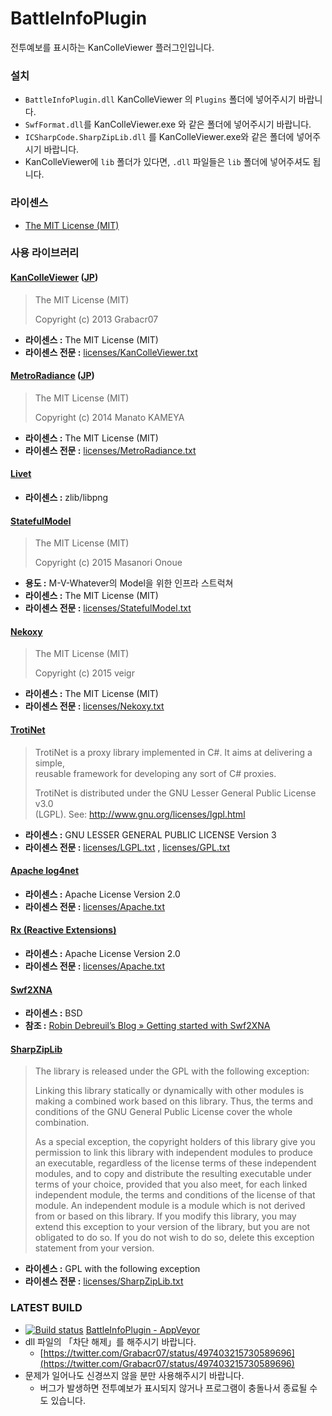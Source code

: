 # BattleInfoPlugin

전투예보를 표시하는 KanColleViewer 플러그인입니다.


### 설치

* `BattleInfoPlugin.dll`  KanColleViewer 의 `Plugins` 폴더에 넣어주시기 바랍니다.
* `SwfFormat.dll`를 KanColleViewer.exe 와 같은 폴더에 넣어주시기 바랍니다.
* `ICSharpCode.SharpZipLib.dll` 를 KanColleViewer.exe와 같은 폴더에 넣어주시기 바랍니다.
* KanColleViewer에 `lib` 폴더가 있다면, `.dll` 파일들은 `lib` 폴더에 넣어주셔도 됩니다.


### 라이센스

* [The MIT License (MIT)](LICENSE)


### 사용 라이브러리

#### [KanColleViewer](https://github.com/CirnoV/KanColleViewer) ([JP](https://github.com/Grabacr07/KanColleViewer))

> The MIT License (MIT)
> 
> Copyright (c) 2013 Grabacr07

* **라이센스 :** The MIT License (MIT)
* **라이센스 전문 :** [licenses/KanColleViewer.txt](licenses/KanColleViewer.txt)

#### [MetroRadiance](https://github.com/CirnoV/MetroRadiance) ([JP](https://github.com/Grabacr07/MetroRadiance))

> The MIT License (MIT)
> 
> Copyright (c) 2014 Manato KAMEYA

* **라이센스 :** The MIT License (MIT)
* **라이센스 전문 :** [licenses/MetroRadiance.txt](licenses/MetroRadiance.txt)

#### [Livet](http://ugaya40.hateblo.jp/entry/Livet)

* **라이센스 :** zlib/libpng

#### [StatefulModel](http://ugaya40.hateblo.jp/entry/StatefulModel)

> The MIT License (MIT)
>
> Copyright (c) 2015 Masanori Onoue

* **용도 :** M-V-Whatever의 Model을 위한 인프라 스트럭쳐
* **라이센스 :** The MIT License (MIT)
* **라이센스 전문 :** [licenses/StatefulModel.txt](licenses/StatefulModel.txt)

#### [Nekoxy](https://github.com/veigr/Nekoxy)

> The MIT License (MIT)
> 
> Copyright (c) 2015 veigr

* **라이센스 :** The MIT License (MIT)
* **라이센스 전문 :** [licenses/Nekoxy.txt](licenses/Nekoxy.txt)

#### [TrotiNet](https://github.com/krys-g/TrotiNet)

> TrotiNet is a proxy library implemented in C#. It aims at delivering a simple,  
> reusable framework for developing any sort of C# proxies.
> 
> TrotiNet is distributed under the GNU Lesser General Public License v3.0  
> (LGPL). See: http://www.gnu.org/licenses/lgpl.html

* **라이센스 :** GNU LESSER GENERAL PUBLIC LICENSE Version 3
* **라이센스 전문 :** [licenses/LGPL.txt](licenses/LGPL.txt) , [licenses/GPL.txt](licenses/GPL.txt)

#### [Apache log4net](https://logging.apache.org/log4net/)

* **라이센스 :** Apache License Version 2.0
* **라이센스 전문 :** [licenses/Apache.txt](licenses/Apache.txt)

#### [Rx (Reactive Extensions)](https://rx.codeplex.com/)

* **라이센스 :** Apache License Version 2.0
* **라이센스 전문 :** [licenses/Apache.txt](licenses/Apache.txt)

#### [Swf2XNA](https://github.com/debreuil/Swf2XNA)

* **라이센스 :** BSD
* **참조 :** [Robin Debreuil’s Blog » Getting started with Swf2XNA](http://blog.debreuil.com/?p=152)

#### [SharpZipLib](https://icsharpcode.github.io/SharpZipLib/)

> The library is released under the GPL with the following exception:
> 
> Linking this library statically or dynamically with other modules is making a combined work based on this library. Thus, the terms and conditions of the GNU General Public License cover the whole combination.
> 
> As a special exception, the copyright holders of this library give you permission to link this library with independent modules to produce an executable, regardless of the license terms of these independent modules, and to copy and distribute the resulting executable under terms of your choice, provided that you also meet, for each linked independent module, the terms and conditions of the license of that module. An independent module is a module which is not derived from or based on this library. If you modify this library, you may extend this exception to your version of the library, but you are not obligated to do so. If you do not wish to do so, delete this exception statement from your version.

* **라이센스 :** GPL with the following exception
* **라이센스 전문 :** [licenses/SharpZipLib.txt](licenses/SharpZipLib.txt)


### LATEST BUILD

* [![Build status](https://ci.appveyor.com/api/projects/status/wqd7o4u10lvqfsbj?svg=true)](https://ci.appveyor.com/project/veigr/battleinfoplugin/build/artifacts) [BattleInfoPlugin - AppVeyor](https://ci.appveyor.com/project/veigr/battleinfoplugin/build/artifacts)
* dll 파일의 「차단 해제」를 해주시기 바랍니다.
    * [https://twitter.com/Grabacr07/status/497403215730589696](https://twitter.com/Grabacr07/status/497403215730589696)
* 문제가 일어나도 신경쓰지 않을 분만 사용해주시기 바랍니다.
    * 버그가 발생하면 전투예보가 표시되지 않거나 프로그램이 충돌나서 종료될 수도 있습니다.
